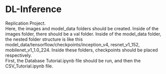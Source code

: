 # DL-Inference
Replication Project.  
Here, the images and model_data folders should be created. Inside of the images folder, there should be a val folder.
Inside of the model_data folder, the nested folder structure is like this model_data/tensorflow/checkpoints/inception_v4, resnet_v1_152, mobilenet_v1_1.0_224.
Inside these folders, checkpoints should be placed respectively.  
First, the Database Tutorial.ipynb file should be run, and then the CSV_Tutorial.ipynb file.
